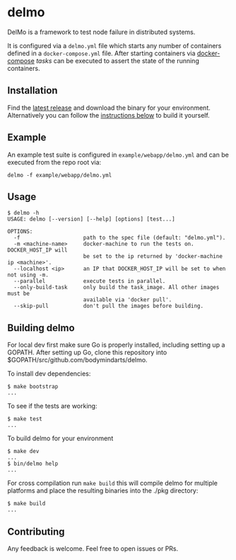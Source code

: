 # delmo
DelMo is a framework to test node failure in distributed systems.

It is configured via a `delmo.yml` file which starts any number of containers defined in a `docker-compose.yml` file.
After starting containers via [docker-compose](https://docs.docker.com/compose/overview/)  _tasks_ can be executed to assert the state of the running containers.

## Installation
Find the [latest release](https://github.com/bodymindarts/delmo/releases) and download the binary for your environment.
Alternatively you can follow the [instructions below](#building-delmo) to build it yourself.

## Example

An example test suite is configured in `example/webapp/delmo.yml` and can be executed from the repo root via:
```
delmo -f example/webapp/delmo.yml
```

## Usage
```
$ delmo -h
USAGE: delmo [--version] [--help] [options] [test...]

OPTIONS:
  -f                    path to the spec file (default: "delmo.yml").
  -m <machine-name>     docker-machine to run the tests on. DOCKER_HOST_IP will
                        be set to the ip returned by 'docker-machine ip <machine>'.
  --localhost <ip>      an IP that DOCKER_HOST_IP will be set to when not using -m.
  --parallel            execute tests in parallel.
  --only-build-task     only build the task_image. All other images must be
                        available via 'docker pull'.
  --skip-pull           don't pull the images before building.
```

## Building delmo

 For local dev first make sure Go is properly installed, including setting up a GOPATH. After setting up Go, clone this repository into $GOPATH/src/github.com/bodymindarts/delmo.

To install dev dependencies:
```
$ make bootstrap
...
```

To see if the tests are working:
```
$ make test
...
```

To build delmo for your environment
```
$ make dev
...
$ bin/delmo help
...
```

For cross compilation run `make build` this will compile delmo for multiple platforms and place the resulting binaries into the ./pkg directory:
```
$ make build
...
```

## Contributing

Any feedback is welcome. Feel free to open issues or PRs.
